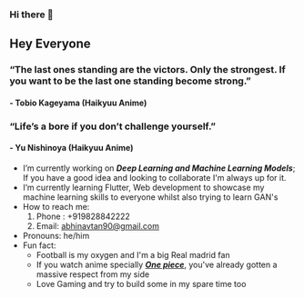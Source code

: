 ### Hi there 👋

<!--
**SadScheme/SadScheme** is a ✨ _special_ ✨ repository because its `README.md` (this file) appears on your GitHub profile.

Here are some ideas to get you started:

- 🔭 I’m currently working on ...
- 🌱 I’m currently learning ...
- 👯 I’m looking to collaborate on ...
- 🤔 I’m looking for help with ...
- 💬 Ask me about ...
- 📫 How to reach me: ...
- 😄 Pronouns: ...
- ⚡ Fun fact: ...
-->
<h2>Hey Everyone</h2>

<h3> “The last ones standing are the victors. Only the strongest. If you want to be the last one standing become strong.” <h4>- Tobio Kageyama (Haikyuu Anime)</h4></h3>
<h3>“Life’s a bore if you don’t challenge yourself.” <h4>- Yu Nishinoya (Haikyuu Anime)</h4></h3>

- I’m currently working on ***Deep Learning and Machine Learning Models***; If you have a good idea and looking to collaborate I'm always up for it. 
- I’m currently learning Flutter, Web development to showcase my machine learning skills to everyone whilst also trying to learn GAN's
- How to reach me: 
	1. Phone : +919828842222
	2. Email: abhinavtan90@gmail.com
- Pronouns: he/him
- Fun fact: 
	- Football is my oxygen and I'm a big Real madrid fan
	- If you watch anime specially [***One piece***](), you've already gotten a massive respect from my side
	- Love Gaming and try to build some in my spare time too